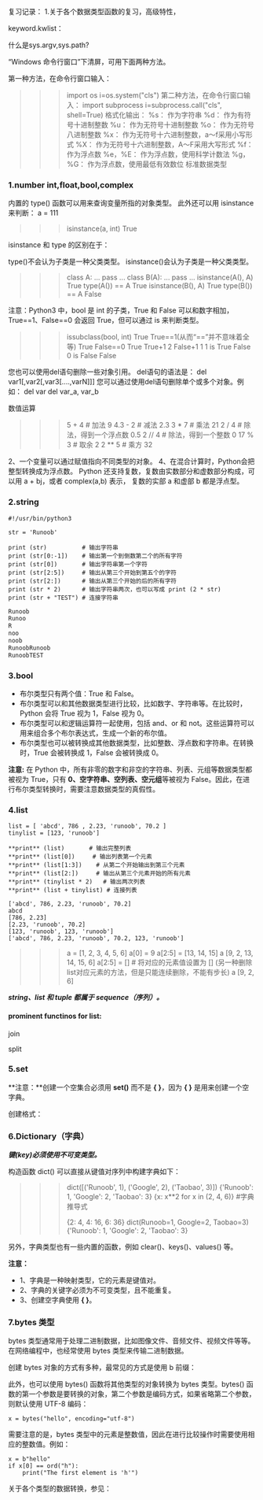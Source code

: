 复习记录：
1.关于各个数据类型函数的复习，高级特性，

keyword.kwlist：

什么是sys.argv,sys.path?

“Windows 命令行窗口”下清屏，可用下面两种方法。

第一种方法，在命令行窗口输入：
>>> import os
>>> i=os.system("cls")
>>> 第二种方法，在命令行窗口输入：
>>> import subprocess
>>> i=subprocess.call("cls", shell=True)
>>> 格式化输出：
>>> %s： 作为字符串
>>>  %d： 作为有符号十进制整数
>>>  %u： 作为无符号十进制整数
>>>  %o： 作为无符号八进制整数
>>>  %x： 作为无符号十六进制整数，a～f采用小写形式
>>>  %X： 作为无符号十六进制整数，A～F采用大写形式
>>>  %f： 作为浮点数
>>>  %e，%E： 作为浮点数，使用科学计数法
>>>  %g，%G： 作为浮点数，使用最低有效数位
>>>  标准数据类型

###  **1.number int,float,bool,complex**

 内置的 type() 函数可以用来查询变量所指的对象类型。
 此外还可以用 isinstance 来判断：
 a = 111
>>> isinstance(a, int)
>>> True

isinstance 和 type 的区别在于：

type()不会认为子类是一种父类类型。
isinstance()会认为子类是一种父类类型。
>>> class A:
>>> ...     pass
>>> ... 
>>> class B(A):
>>> ...     pass
>>> ... 
>>> isinstance(A(), A)
>>> True
>>> type(A()) == A 
>>> True
>>> isinstance(B(), A)
>>> True
>>> type(B()) == A
>>> False

注意：Python3 中，bool 是 int 的子类，True 和 False 可以和数字相加， True==1、False==0 会返回 True，但可以通过 is 来判断类型。

>>> issubclass(bool, int) 
>>> True
>>> True==1(从而“==”并不意味着全等)
>>> True
>>> False==0
>>> True
>>> True+1
>>> 2
>>> False+1
>>> 1
>>> 1 is True
>>> False
>>> 0 is False
>>> False

您也可以使用del语句删除一些对象引用。
del语句的语法是：
del var1[,var2[,var3[....,varN]]]
您可以通过使用del语句删除单个或多个对象。例如：
del var
del var_a, var_b    

数值运算

>>> 5 + 4  # 加法
>>> 9
>>> 4.3 - 2 # 减法
>>> 2.3
>>> 3 * 7  # 乘法
>>> 21
>>> 2 / 4  # 除法，得到一个浮点数
>>> 0.5
>>> 2 // 4 # 除法，得到一个整数
>>> 0
>>> 17 % 3 # 取余
>>> 2
>>> 2 ** 5 # 乘方
>>> 32

2、一个变量可以通过赋值指向不同类型的对象。
4、在混合计算时，Python会把整型转换成为浮点数。
Python 还支持复数，复数由实数部分和虚数部分构成，可以用 a + bj，或者 complex(a,b) 表示， 复数的实部 a 和虚部 b 都是浮点型。



### **2.string**

```
#!/usr/bin/python3

str = 'Runoob'

print (str)          # 输出字符串
print (str[0:-1])    # 输出第一个到倒数第二个的所有字符
print (str[0])       # 输出字符串第一个字符
print (str[2:5])     # 输出从第三个开始到第五个的字符
print (str[2:])      # 输出从第三个开始的后的所有字符
print (str * 2)      # 输出字符串两次，也可以写成 print (2 * str) 
print (str + "TEST") # 连接字符串
```



```python
Runoob
Runoo
R
noo
noob
RunoobRunoob
RunoobTEST
```

### 3.bool

- 布尔类型只有两个值：True 和 False。
- 布尔类型可以和其他数据类型进行比较，比如数字、字符串等。在比较时，Python 会将 True 视为 1，False 视为 0。
- 布尔类型可以和逻辑运算符一起使用，包括 and、or 和 not。这些运算符可以用来组合多个布尔表达式，生成一个新的布尔值。
- 布尔类型也可以被转换成其他数据类型，比如整数、浮点数和字符串。在转换时，True 会被转换成 1，False 会被转换成 0。

**注意:** 在 Python 中，所有非零的数字和非空的字符串、列表、元组等数据类型都被视为 True，只有 **0、空字符串、空列表、空元组**等被视为 False。因此，在进行布尔类型转换时，需要注意数据类型的真假性。



### **4.list**

```
list = [ 'abcd', 786 , 2.23, 'runoob', 70.2 ]
tinylist = [123, 'runoob']

**print** (list)       # 输出完整列表
**print** (list[0])     # 输出列表第一个元素
**print** (list[1:3])    # 从第二个开始输出到第三个元素
**print** (list[2:])     # 输出从第三个元素开始的所有元素
**print** (tinylist * 2)   # 输出两次列表
**print** (list + tinylist) # 连接列表
```



```
['abcd', 786, 2.23, 'runoob', 70.2]
abcd
[786, 2.23]
[2.23, 'runoob', 70.2]
[123, 'runoob', 123, 'runoob']
['abcd', 786, 2.23, 'runoob', 70.2, 123, 'runoob']
```

>>> a = [1, 2, 3, 4, 5, 6]
>>> a[0] = 9
>>> a[2:5] = [13, 14, 15]
>>> a
>>> [9, 2, 13, 14, 15, 6]
>>> a[2:5] = []   # 将对应的元素值设置为 [] (另一种删除list对应元素的方法，但是只能连续删除，不能有步长)
>>> a
>>> [9, 2, 6]

***string、list 和 tuple 都属于 sequence（序列）。***

#### prominent functinos for list:

join



split



### 5.set



**注意：**创建一个空集合必须用 **set()** 而不是 **{ }**，因为 **{ }** 是用来创建一个空字典。

创建格式：





### 6.Dictionary（字典）

***键(key)必须使用不可变类型。***



构造函数 dict() 可以直接从键值对序列中构建字典如下：



>>> dict([('Runoob', 1), ('Google', 2), ('Taobao', 3)])
>>> {'Runoob': 1, 'Google': 2, 'Taobao': 3}
>>> {x: x**2 for x in (2, 4, 6)}  #字典推导式
>>>
>>> [python推导式]: https://www.runoob.com/python3/python-comprehensions.html
>>>
>>> {2: 4, 4: 16, 6: 36}
>>> dict(Runoob=1, Google=2, Taobao=3)
>>> {'Runoob': 1, 'Google': 2, 'Taobao': 3}

另外，字典类型也有一些内置的函数，例如 clear()、keys()、values() 等。



**注意：**

- 1、字典是一种映射类型，它的元素是键值对。
- 2、字典的关键字必须为不可变类型，且不能重复。
- 3、创建空字典使用 **{ }**。



### 7.bytes 类型

bytes 类型通常用于处理二进制数据，比如图像文件、音频文件、视频文件等等。在网络编程中，也经常使用 bytes 类型来传输二进制数据。



创建 bytes 对象的方式有多种，最常见的方式是使用 b 前缀：

此外，也可以使用 bytes() 函数将其他类型的对象转换为 bytes 类型。bytes() 函数的第一个参数是要转换的对象，第二个参数是编码方式，如果省略第二个参数，则默认使用 UTF-8 编码：

```
x = bytes("hello", encoding="utf-8")
```

需要注意的是，bytes 类型中的元素是整数值，因此在进行比较操作时需要使用相应的整数值。例如：

```
x = b"hello"
if x[0] == ord("h"):
    print("The first element is 'h'")
```



关于各个类型的数据转换，参见：

[python数据转换]: https://www.runoob.com/python3/python3-type-conversion.html	"数据转换"

























